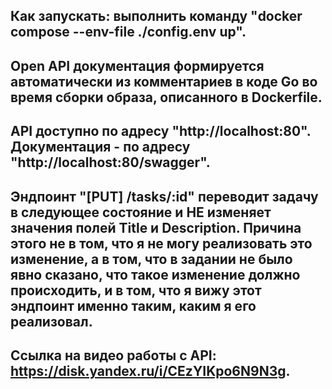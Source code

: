 ## Как запускать: выполнить команду "docker compose --env-file ./config.env up".

## Open API документация формируется автоматически из комментариев в коде Go во время сборки образа, описанного в Dockerfile.

## API доступно по адресу "http://localhost:80". Документация - по адресу "http://localhost:80/swagger".

## Эндпоинт "[PUT] /tasks/:id<int>" переводит задачу в следующее состояние и НЕ изменяет значения полей Title и Description. Причина этого не в том, что я не могу реализовать это изменение, а в том, что в задании не было явно сказано, что такое изменение должно происходить, и в том, что я вижу этот эндпоинт именно таким, каким я его реализовал.

## Ссылка на видео работы с API: https://disk.yandex.ru/i/CEzYIKpo6N9N3g.
